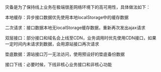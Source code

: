 灾备是为了保持线上业务在极端很差网络环境下的高可用性，具体做法如下：

本地缓存：异步接口数据优先使用本地localStorage中的缓存数据

二次请求：接口数据本地无localStorage缓存数据，重新再次发出ajax请求

双层接口：部分接口和域名会上线至CDN，业务调用时优先使用CDN接口，如果一定时间内未请求到数据，会用源站接口再次请求

垫底数据：源站接口万一无法访问，使用预设好的垫底备份数据

接口下线：必要时候，下线非核心业务接口和非核心功能